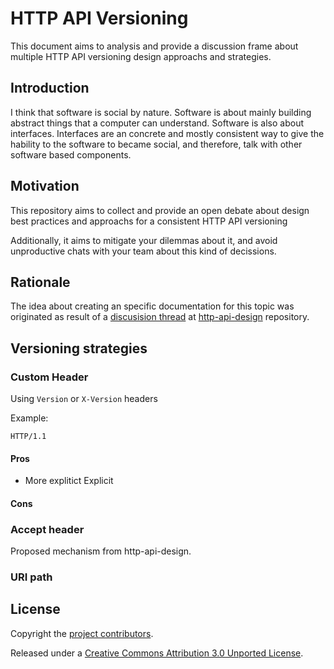 # HTTP API Versioning

This document aims to analysis and provide a discussion frame about multiple HTTP API versioning design approachs and strategies.

## Introduction

I think that software is social by nature. Software is about mainly building abstract things that a computer can understand. Software is also about interfaces. Interfaces are an concrete and mostly consistent way to give the hability to the software to became social, and therefore, talk with other software based components.

## Motivation

This repository aims to collect and provide an open debate 
about design best practices and approachs for a consistent HTTP API versioning

Additionally, it aims to mitigate your dilemmas about it, and avoid unproductive 
chats with your team about this kind of decissions.

## Rationale

The idea about creating an specific documentation for this topic was originated as result of a [discusision thread](https://github.com/interagent/http-api-design/issues/8) at [http-api-design](https://github.com/interagent/http-api-design) repository.

## Versioning strategies

### Custom Header

Using `Version` or `X-Version` headers

Example:
```
HTTP/1.1
```

#### Pros

- More explitict Explicit

#### Cons

### Accept header

Proposed mechanism from http-api-design.

### URI path


## License

Copyright the [project contributors](CONTRIBUTORS.md).

Released under a [Creative Commons Attribution 3.0 Unported License](http://creativecommons.org/licenses/by/3.0/).
